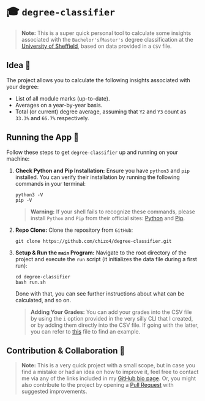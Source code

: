 # 🎓 `degree-classifier`

> **Note:**
This is a super quick personal tool to calculate some insights associated with the `Bachelor's`/`Master's` degree classification at the [University of Sheffield](https://www.sheffield.ac.uk/), based on data provided in a `CSV` file.

## Idea 🧠

The project allows you to calculate the following insights associated with your degree:
- List of all module marks (up-to-date).
- Averages on a year-by-year basis.
- Total (or current) degree average, assuming that `Y2` and `Y3` count as `33.3%` and `66.7%` respectively.

## Running the App 🚀

Follow these steps to get `degree-classifier` up and running on your machine:

1. **Check Python and Pip Installation:**
   Ensure you have `python3` and `pip` installed. You can verify their installation by running the following commands in your terminal:

   ```shell
   python3 -V
   pip -V
   ```

   > **Warning:**
   If your shell fails to recognize these commands, please install `Python` and `Pip` from their official sites: [Python](https://www.python.org/downloads/) and [Pip](https://pip.pypa.io/en/stable/installation/).

2. **Repo Clone:**
   Clone the repository from `GitHub`:

   ```shell
   git clone https://github.com/chizo4/degree-classifier.git
   ```

3. **Setup & Run the `main` Program:**
   Navigate to the root directory of the project and execute the `run` script (it initializes the data file during a first run):

   ```shell
   cd degree-classifier
   bash run.sh
   ```

   Done with that, you can see further instructions about what can be calculated, and so on.

   > **Adding Your Grades:**
   You can add your grades into the CSV file by using the `i` option provided in the very silly CLI that I created, or by adding them directly into the CSV file. If going with the latter, you can refer to [this](https://github.com/chizo4/degree-classifier/blob/main/data/template.csv) file to find an example. 

## Contribution & Collaboration 🤝

> **Note:**
This is a very quick project with a small scope, but in case you find a mistake or had an idea on how to improve it, feel free to contact me via any of the links included in my [GitHub bio page](https://github.com/chizo4). Or, you might also contribute to the project by opening a [Pull Request](https://github.com/chizo4/degree-classifier/pulls) with suggested improvements.
